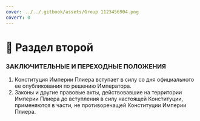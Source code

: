 ```yaml
---
cover: ../../.gitbook/assets/Group 1123456904.png
coverY: 0
---
```


# 📕 Раздел второй

### **ЗАКЛЮЧИТЕЛЬНЫЕ И ПЕРЕХОДНЫЕ ПОЛОЖЕНИЯ**

1. Конституция Империи Плиера вступает в силу со дня официального ее опубликования по решению Императора.
2. Законы и другие правовые акты, действовавшие на территории Империи Плиера до вступления в силу настоящей Конституции, применяются в части, не противоречащей Конституции Империи Плиера.
